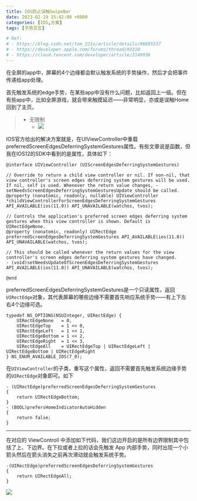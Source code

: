 ```yaml
---
title: IOS防止误触SwipeBar
date: 2023-02-19 15:42:00 +0800
categories: [IOS,方案]
tags: [手势交互]

# Ref:
# - https://blog.csdn.net/tom_221x/article/details/96695537
# - https://developer.apple.com/forums/thread/93310
# - https://cloud.tencent.com/developer/article/2149936
---
```




在全屏的app中，屏幕的4个边缘都会默认触发系统的手势操作，然后才会把事件传递给app处理。

首先触发系统的edge手势，在某些app中没有什么问题，比如返回上一级。但在有些app中，比如全屏游戏，就会带来触摸延迟——非常明显，亦或是误触Home回到了主页。

> - 无限制
>   - ![](https://fastly.jsdelivr.net/gh/Rootjhon/img_note@empty/16768793073630f04eac97ac34cf19c29fcfd50cba9d8.gif)



IOS官方给出的解决方案就是，在UIViewController中重载preferredScreenEdgesDeferringSystemGestures属性。有些文章说是函数，但我在IOS12的SDK中看到的是属性，具体如下：

```objc
@interface UIViewController (UIScreenEdgesDeferringSystemGestures)

// Override to return a child view controller or nil. If non-nil, that view controller's screen edges deferring system gestures will be used. If nil, self is used. Whenever the return value changes, -setNeedsScreenEdgesDeferringSystemGesturesUpdate should be called.
@property (nonatomic, readonly, nullable) UIViewController *childViewControllerForScreenEdgesDeferringSystemGestures API_AVAILABLE(ios(11.0)) API_UNAVAILABLE(watchos, tvos);

// Controls the application's preferred screen edges deferring system gestures when this view controller is shown. Default is UIRectEdgeNone.
@property (nonatomic, readonly) UIRectEdge preferredScreenEdgesDeferringSystemGestures API_AVAILABLE(ios(11.0)) API_UNAVAILABLE(watchos, tvos);

// This should be called whenever the return values for the view controller's screen edges deferring system gestures have changed.
- (void)setNeedsUpdateOfScreenEdgesDeferringSystemGestures API_AVAILABLE(ios(11.0)) API_UNAVAILABLE(watchos, tvos);

@end

```

preferredScreenEdgesDeferringSystemGestures是一个只读属性，返回`UIRectEdge`对象，其代表屏幕的哪些边缘不需要首先响应系统手势——有上下左右4个边缘可选。

```objc
typedef NS_OPTIONS(NSUInteger, UIRectEdge) {
    UIRectEdgeNone   = 0,
    UIRectEdgeTop    = 1 << 0,
    UIRectEdgeLeft   = 1 << 1,
    UIRectEdgeBottom = 1 << 2,
    UIRectEdgeRight  = 1 << 3,
    UIRectEdgeAll    = UIRectEdgeTop | UIRectEdgeLeft | UIRectEdgeBottom | UIRectEdgeRight
} NS_ENUM_AVAILABLE_IOS(7_0);

```

在`UIViewController`的子类，重写这个属性，返回不需要首先触发系统边缘手势的`UIRectEdge`对象即可。如下

```objc
- (UIRectEdge)preferredScreenEdgesDeferringSystemGestures
{
    return UIRectEdgeBottom;
}
- (BOOL)prefersHomeIndicatorAutoHidden
{
    return false;
}
```

----

在对应的 ViewControll 中添加如下代码，我们这边开启的是所有边界限制其中包括了上、下边界。在下拉或者上拉的话会先触发 App 内部手势，同时出现一个小箭头然后在箭头消失之前再次滑动就会触发系统手势。

```objc
-(UIRectEdge)preferredScreenEdgesDeferringSystemGestures
{
    return UIRectEdgeAll;
}
```

![](https://fastly.jsdelivr.net/gh/Rootjhon/img_note@empty/16768793974850d16ed2427c1bfc62b440babc3952af1.gif)
